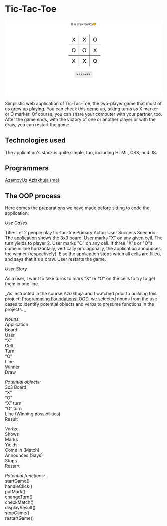 # Tic-Tac-Toe

![Screenshot](tictactoe.png)

Simplistic web application of Tic-Tac-Toe, the two-player game that most of us grew up playing. You can check this 
[demo](https://minetictactoe.netlify.app/) up, taking turns as X marker or O marker. Of course, you can share your computer with your partner, too. After the game ends, with the victory of one or another player or with the draw, you can restart the game. 

## Technologies used

The application's stack is quite simple, too, including HTML, CSS, and JS. 

## Programmers 

[AzamovUz](https://github.com/AzamovUz)
[Azizkhuja (me)](https://github.com/Azizkhuja)<br>


## The OOP process

Here comes the preparations we have made before sitting to code the application:

_Use Cases_<br>

Title: Let 2 people play tic-tac-toe
Primary Actor: User
Success Scenario: The application shows the 3x3 board. 
User marks "X" on any given cell. The turn yields to player 2. 
User marks "O" on any cell. 
If three "X"s or "O"s come in line horizontally, vertically or diagonally, 
the application announces the winner (respectively). 
Else the application stops when all cells are filled, and says that it's a draw. User restarts the game. 


_User Story_ <br>

As a user, I want to take turns to mark “X” or “O” on the cells to try to get them in one line. 

_As instructed in the course Azizkhuja and I watched prior to building this project: [Programming Foundations: OOD](https://www.linkedin.com/learning/programming-foundations-object-oriented-design-3/challenge-jukebox-class-diagrams), we selected nouns from the use cases to identify potential objects and verbs to presume functions in the projects. 
_

_Nouns:_<br>
Application<br>
Board<br>
User<br>
“X”<br>
Cell<br>
Turn<br>
“O”<br>
Line<br>
Winner<br>
Draw<br>

_Potential objects:_<br>
3x3 Board<br>
“X”<br>
“O”<br>
“X” turn<br>
“O” turn<br>
Line (Winning possibilities)<br>
Result<br>

_Verbs:_<br> 
Shows<br>
Marks<br>
Yields<br>
Come in (Match)<br>
Announces (Says)<br>
Stops<br>
Restart<br>

_Potential functions:_<br>
startGame()<br>
handleClick()<br>
putMark()<br>
changeTurn()<br>
checkMatch()<br>
displayResult()<br>
stopGame()<br>
restartGame()<br>

